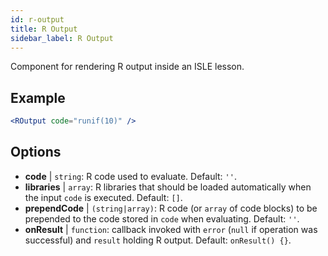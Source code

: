 ```yaml
---
id: r-output
title: R Output
sidebar_label: R Output
---
```


Component for rendering R output inside an ISLE lesson.

## Example

```jsx live
<ROutput code="runif(10)" />
```

## Options

* __code__ | `string`: R code used to evaluate. Default: `''`.
* __libraries__ | `array`: R libraries that should be loaded automatically when the input `code` is executed. Default: `[]`.
* __prependCode__ | `(string|array)`: R code (or `array` of code blocks) to be prepended to the code stored in `code` when evaluating. Default: `''`.
* __onResult__ | `function`: callback invoked with `error` (`null` if operation was successful) and `result` holding R output. Default: `onResult() {}`.
